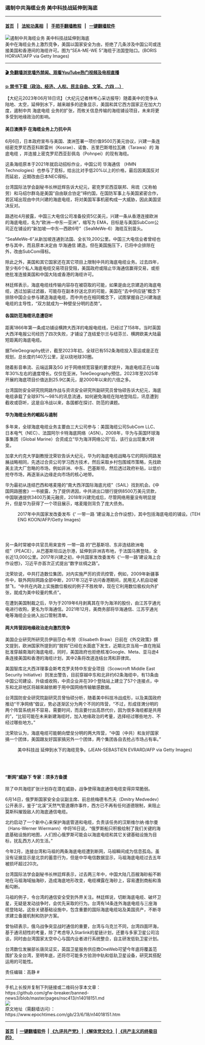 ### 遏制中共海缆业务 美中科技战延伸到海底
------------------------

#### [首页](https://github.com/gfw-breaker/banned-news3/blob/master/README.md) &nbsp;&nbsp;|&nbsp;&nbsp; [法轮功真相](https://github.com/begood0513/basic/blob/master/README.md)  &nbsp;&nbsp;|&nbsp;&nbsp; [手把手翻墙教程](https://github.com/gfw-breaker/guides/wiki)  &nbsp;&nbsp;|&nbsp;&nbsp; [一键翻墙软件](https://github.com/gfw-breaker/nogfw/blob/master/README.md)  



<div><img alt="遏制中共海缆业务 美中科技战延伸到海底" class="attachment-djy_600_400 size-djy_600_400 wp-post-image" src="https://i.epochtimes.com/assets/uploads/2023/06/id14018321-GettyImages-513185832-600x400.jpg"/>
<div class="caption">
 美中在海缆业务上激烈竞争，美国以国家安全为由，拒绝了几条涉及中国公司或连接美国和香港间的海缆许可。图为“SEA-ME-WE 5”海缆于法国登陆口。(BORIS HORVAT/AFP via Getty Images)
</div></div><hr/>

#### [ 🎬  免翻墙浏览墙外禁闻、观看YouTube热门视频及电视直播](https://github.com/gfw-breaker/HelloWorld)

#### [ 💥  禁书下载（政治、经济、人权、民主自由、文革、六四 ...）](https://github.com/gfw-breaker/books/blob/master/README.md)

<div><p>
 【大纪元2023年06月18日讯】（大纪元记者林岑心采访报导）随着美中的竞争从陆地、太空，延伸到水下，越来越多的迹象显示，美国和其它西方国家正在加大力度，遏制中共
 <ok href="https://www.epochtimes.com/gb/tag/%E6%B5%B7%E5%BA%95%E7%94%B5%E7%BC%86.html">
  海底电缆
 </ok>
 业务的扩张，而攸关信息传输的海缆铺设项目，未来将更多受到地缘政治的影响。
</p>
<h4>
 美日澳携手 在海缆业务上力抗中共
</h4>
<p>
 6月6日，日本政府宣布与美国、澳洲签署一项价值9500万美元协议，兴建一条连结密克罗尼西亚科斯雷州（Kosrae）、诺鲁、吉里巴斯塔拉瓦礁（Tarawa）的
 <ok href="https://www.epochtimes.com/gb/tag/%E6%B5%B7%E5%BA%95%E7%94%B5%E7%BC%86.html">
  海底电缆
 </ok>
 ，并连接上密克罗尼西亚彭佩岛（Pohnpei）的现有海缆。
</p>
<p>
 这条海缆原本于2021年就启动招标作业，中国公司
 <ok href="https://www.epochtimes.com/gb/tag/%E5%8D%8E%E6%B5%B7%E9%80%9A%E4%BF%A1.html">
  华海通信
 </ok>
 （HMN Technologies）也参与了竞标，给出比对手低20%以上的价格，最后因美国反对而延宕，近期改由日本NEC得标。
</p>
<p>
 台湾国际法学会副秘书长林廷辉告诉大纪元，密克罗尼西亚联邦、帛琉（又称帕劳）和马绍尔群岛是美国“自由联合协定”缔约国，在国防军事上与美国紧密合作，若区域出现由中共兴建的海底电缆，将对美国军事机密构成一大威胁，因此美国坚决反对。
</p>
<p>
 路透社4月披露，中国三大电信公司准备投资5亿美元，兴建一条从香港连接欧洲的海底电缆，名为“欧洲—中东—亚洲”，缩写为 EMA，目标是与美国SubCom公司正在铺设的“新加坡—中东—西欧6号”（SeaMeWe-6）海缆互别苗头。
</p>
<p>
 “SeaMeWe-6”从新加坡连通到法国、全长19,200公里。中国三大电信业者曾经也参与其中，而且原本决定由
 <ok href="https://www.epochtimes.com/gb/tag/%E5%8D%8E%E6%B5%B7%E9%80%9A%E4%BF%A1.html">
  华海通信
 </ok>
 建造。但在美国施压下，已将中企排除在外，改由SubCom得标。
</p>
<p>
 除此之外，美国和其它国家还在其它项目上限制中共的海底电缆业务。过去四年，至少有6个私人海底电缆交易项目受阻，美国政府或阻止华海通信赢得交易，或拒绝批准连接美国和中国大陆或香港的海缆许可。
</p>
<p>
 林廷辉表示，海底电缆线传输内容存在被窃取的可能，如果是由北京建造的海底电缆，透过加装过滤器，可能存在副本抄送北京的可能，美国在“去中供应链”概念下排除中国企业参与建造海底电缆，而中共也在相同概念下，试图掌握自己兴建海底电缆的主导性，“双方就成为一种壁垒分明的态势”。
</p>
<h4>
 各国防范海缆讯息遭窃听
</h4>
<p>
 距离1866年第一条成功铺设横跨大西洋的电报电缆线，已经过了158年。当时英国大西洋电报公司经历了四次失败，才铺设了连结爱尔兰与纽芬兰、横跨欧美大陆最短距离的海底电缆。
</p>
<p>
 据TeleGeography统计，截至2023年初，全球已有552条海缆投入营运或是正在规划，总长度约140万公里，足以绕地球30圈。
</p>
<p>
 随着影音串流、云端运算及5G 对于网络频宽容量的要求提升，海底电缆正在以每年30%左右的速度增长。仅仅在亚洲，TeleGeography预估，2023年至2025年开展的海底项目价值达到25.9亿美元，是2000年以来的六倍之多。
</p>
<p>
 台湾国防安全研究院网路作战与资讯安全研究所副研究员曾怡硕告诉大纪元，海底电缆承载了全球97%～98%的讯息流通，如何避免海缆在陆地登陆后，讯息遭到截收或窃听，这是自冷战以来，各国都在探讨、防范的课题。
</p>
<h4>
 华为海缆业务的崛起与遏制
</h4>
<p>
 多年来，全球海底电缆业务主要由三大公司参与：美国海缆公司SubCom LLC、日本电气（NEC）、法国阿尔卡特海底网络（ASN）。2008年，华为与英国环球海事集团（Global Marine）合资成立“华为海洋网络公司”后，该行业出现重大转变。
</p>
<p>
 加拿大约克大学副教授沈荣钦告诉大纪元，华为的海底电缆战略与它的网际网路发展战略相同，先透过合资公司学习西方技术，然后采取乡村包围城市策略，先找欧美主流大厂忽略的市场，例如非洲、中东、巴基斯坦，然后透过政府补贴，以低价抢夺市场，再逐渐从边缘走向市场的核心地带。
</p>
<p>
 华为最初从连结巴西和喀麦隆的“南大西洋国际海底光缆”（SAIL）找到机会。《中国网路圈套》一书披露，为了提供诱因，中共进出口银行提供8500万美元贷款，中国联通提供3400万美元融资，2018年兴建完成后，尽管网络用量没有明显提升，但是华为获得了一个项目展示，喀麦隆则背负了庞大债务。
</p>
<figure aria-describedby="caption-attachment-11108788" class="wp-caption aligncenter" id="attachment_11108788" style="width: 600px">
 <ok href="https://i.epochtimes.com/assets/uploads/2019/03/GettyImages-77470458.jpg" target="_blank">
  <img alt="" class="size-large wp-image-11108788" src="https://i.epochtimes.com/assets/uploads/2019/03/GettyImages-77470458-600x385.jpg"/>
 </ok>
 <br/><figcaption class="wp-caption-text" id="caption-attachment-11108788">
  2017年中共国家发改委发布《‘
  <ok href="https://www.epochtimes.com/gb/tag/%E4%B8%80%E5%B8%A6%E4%B8%80%E8%B7%AF.html">
   一带一路
  </ok>
  ’建设海上合作设想》，其中包括海底电缆的铺设。(TEH ENG KOON/AFP/Getty Images)
 </figcaption><br/>
</figure><br/>
<p>
 另一条时常被中共官员用来宣传
 <ok href="https://www.epochtimes.com/gb/tag/%E4%B8%80%E5%B8%A6%E4%B8%80%E8%B7%AF.html">
  一带一路
 </ok>
 的“巴基斯坦、东非连结欧洲电缆”（PEACE），从巴基斯坦瓜达尔港，延伸到非洲吉布地，于法国马赛登陆，全长近13,000公里。2017年兴建之初，中共国家发改委发布《‘一带一路’建设海上合作设想》，习近平亦首次正式提出“数字丝绸之路”。
</p>
<p>
 沈荣钦说，中共打造数位集团，对内实施严厉的资讯控管，例如，2009年新疆事件中，联外网际网路全部中断，2017年习近平访问香港期间，民用无人机自动被禁飞，“中共在内政上实施数位极权的例子不胜枚举，现在它利用数位极权向外扩张，就成为美中较量的焦点”。
</p>
<p>
 在遭到美国制裁之后，华为于2019年6月剥离其在华为海洋的股份，由江苏亨通光电进行收购，更名为华海通信。2021年12月，美商务部将华海通信、江苏亨通光电等海缆企业纳入出口管制清单。
</p>
<h4>
 两大阵营因地缘政治走向激烈竞争
</h4>
<p>
 美国企业研究所研究员伊丽莎白‧布劳（Elisabeth Braw）日前在《外交政策》撰文提到，欧洲国家所提到的“脱钩”已经在水面底下发生，近期北京当局一直在拖延批准穿越南海的海底电缆，同时，美国政府也拒绝核准Google、Meta、亚马逊4条连接美国和香港的海缆计划，其中2条将改道连结台湾和菲律宾。
</p>
<p>
 美国智库北大西洋理事会斯考克罗夫特中东安全项目（Scowcroft Middle East Security Initiative）则发出警告，目前穿越中东和北非约62条海缆中，有13条由中国公司建设、升级或收购，中资企业并在39个登陆站上建立了57个连接点，中东和北非地区将越來越依赖于用中国网络传输敏感数据。
</p>
<p>
 台湾国防安全研究院副研究员曾怡硕分析，随着美中科技冷战成形，以及美国政府推动“干净网络”倡议，势必逐渐区分为两个不同的阵营，“不过，形成径渭分明的两个阵营系统并不容易，需要时间，而且要付出高昂代价，因为很多海缆都是共用的”，“比较可能在未来新建海缆时，加入地缘政治的考量，选择经过哪些地方、不经过哪些地方。”
</p>
<p>
 沈荣钦认为，海底电缆可能朝向壁垒分明的两大阵营，“中国（中共）和友好国家搞一个团体，美国跟友好国家搞另外一个团体，两个集团各自去抢占市场占有率。”
</p>
<figure aria-describedby="caption-attachment-14018322" class="wp-caption aligncenter" id="attachment_14018322" style="width: 600px">
 <ok href="https://i.epochtimes.com/assets/uploads/2023/06/id14018322-GettyImages-465880024.jpg" target="_blank">
  <img alt="" class="size-large wp-image-14018322" src="https://i.epochtimes.com/assets/uploads/2023/06/id14018322-GettyImages-465880024-600x399.jpg"/>
 </ok>
 <br/><figcaption class="wp-caption-text" id="caption-attachment-14018322">
  <ok href="https://www.epochtimes.com/gb/tag/%E7%BE%8E%E4%B8%AD%E7%A7%91%E6%8A%80%E6%88%98.html">
   美中科技战
  </ok>
  延伸到水下的海缆竞争。(JEAN-SEBASTIEN EVRARD/AFP via Getty Images)
 </figcaption><br/>
</figure><br/>
<h4>
 “断网”威胁下 专家：须多方备援
</h4>
<p>
 除了中共海缆扩张计划存在潜在威胁，战争使得海底通信电缆变得异常脆弱。
</p>
<p>
 6月14日，俄罗斯国家安全会议副主席、前总统梅德韦杰夫（Dmitry Medvedev）公开表示，鉴于“北溪”天然气管道爆炸事件，西方已不再有任何道德限制，来阻止莫斯科摧毁敌人的海底通信电缆。
</p>
<p>
 北约启动了一个新中心来保护海底管道和电缆，负责该任务的汉斯维尔纳‧维尔曼（Hans-Werner Wiermann）中将16日说，“俄罗斯船只积极绘制了我们关键的海底基础设施的地图，人们担心俄罗斯可能会以海底电缆和其它关键基础设施为目标，扰乱西方人的生活。”
</p>
<p>
 今年2月，连接台湾和马祖的两条海底电缆遭到断网，马祖瞬间成为信息孤岛。虽没有证据显示是北京的蓄意行为，但是中华电信数据显示，马祖海底电缆过去五年被损坏超过20次。
</p>
<p>
 台湾国际法学会副秘书长林廷辉表示，过去两三年中，中国大陆几百艘海砂船不断地在马祖海域抽海砂，造成海底地形改变，电缆裸露在海砂上，容易遭到商船和渔船勾断。
</p>
<p>
 马祖的例子，令台湾的通信安全受到外界关注。林廷辉说，切断海底电缆、破坏卫星，无疑是发动战争时，会优先采取的行为。台湾有14条连外海底电缆与三座海缆登陆站，这些关键基础设施中，包含重要的国际海底电缆站及美国资产，不断寻求建立备援机制和防护方案。
</p>
<p>
 曾怡硕表示，俄乌战争突显战时通信的重要，台湾与乌克兰不同，台湾四面环海，基于通讯韧性的考量，除了考虑导入Starlink的星链计划，还要与多家卫星公司洽谈，同时由台湾国家太空中心与国内业者进行系统整合，自主研发低轨卫星计划。
</p>
<p>
 台湾数位发展部长唐凤证实，英国卫星服务供应商OneWeb可望今年底将覆盖范围扩及全台湾，至明年底，还将尽可能多方验测中轨和低轨卫星设备，研究其搭配运用的可能性。
</p>
<p>
 责任编辑：高静 #
</p>
</div>
<hr/>
手机上长按并复制下列链接或二维码分享本文章：<br/>
https://github.com/gfw-breaker/banned-news3/blob/master/pages/nsc413/n14018151.md <br/>
<a href='https://github.com/gfw-breaker/banned-news3/blob/master/pages/nsc413/n14018151.md'><img src='https://github.com/gfw-breaker/banned-news3/blob/master/pages/nsc413/n14018151.md.png'/></a> <br/>
原文地址（需翻墙访问）：https://www.epochtimes.com/gb/23/6/18/n14018151.htm


------------------------
#### [首页](https://github.com/gfw-breaker/banned-news3/blob/master/README.md) &nbsp;|&nbsp; [一键翻墙软件](https://github.com/gfw-breaker/nogfw/blob/master/README.md) &nbsp;| [《九评共产党》](https://github.com/gfw-breaker/9ping.md/blob/master/README.md#九评之一评共产党是什么) | [《解体党文化》](https://github.com/gfw-breaker/jtdwh.md/blob/master/README.md) | [《共产主义的终极目的》](https://github.com/gfw-breaker/gczydzjmd.md/blob/master/README.md)


<img src='http://gfw-breaker.win/banned-news3/pages/nsc413/n14018151.md' width='0px' height='0px'/>